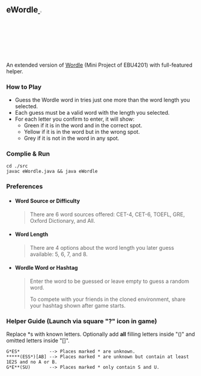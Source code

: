 ## eWordle<a href="https://github.com/mczhuang/eWordle"> <img src="https://github.githubassets.com/images/modules/site/icons/footer/github-mark.svg" width="3%"></a>

An extended version of [Wordle](http://nytimes.com/games/wordle) (Mini Project of EBU4201) with full-featured helper.

### How to Play

+ Guess the Wordle word in tries just one more than the word length you selected.
+ Each guess must be a valid word with the length you selected.
+ For each letter you confirm to enter, it will show:
    + Green if it is in the word and in the correct spot.
    + Yellow if it is in the word but in the wrong spot.
    + Grey if it is not in the word in any spot.

### Complie & Run


```shell
cd ./src
javac eWordle.java && java eWordle
```
### Preferences

+ #### Word Source or Difficulty

    > There are 6 word sources offered: CET-4, CET-6, TOEFL, GRE, Oxford Dictionary, and All.

+ #### Word Length

    > There are 4 options about the word length you later guess available: 5, 6, 7, and 8.

+ #### Wordle Word or Hashtag

    > Enter the word to be guessed or leave empty to guess a random word.
    >
    > To compete with your friends in the cloned environment, share your hashtag shown after game starts.
  

### Helper Guide (Launch via square "?" icon in game) 

Replace *s with known letters. Optionally add **all** filling letters inside "()" and omitted letters inside "[]".

```
G*ES*           --> Places marked * are unknown.
*****(ESS*)[AB] --> Places marked * are unknown but contain at least 1E2S and no A or B.
G*E**(SU)       --> Places marked * only contain S and U.
```


 
